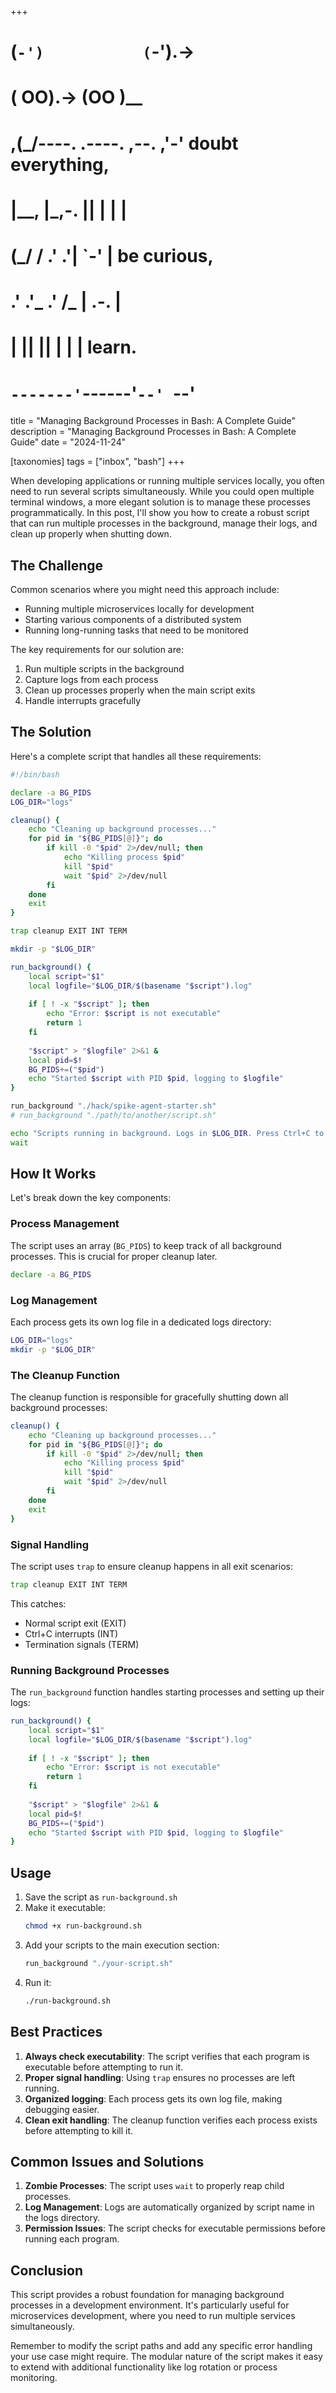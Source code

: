 +++
#   (`-')           (`-').->
#   ( OO).->        (OO )__
# ,(_/----. .----. ,--. ,'-' doubt everything,
# |__,    |\_,-.  ||  | |  |
#  (_/   /    .' .'|  `-'  | be curious,
#  .'  .'_  .'  /_ |  .-.  |
# |       ||      ||  | |  | learn.
# `-------'`------'`--' `--'

title = "Managing Background Processes in Bash: A Complete Guide"
description = "Managing Background Processes in Bash: A Complete Guide"
date = "2024-11-24"

[taxonomies]
tags = ["inbox", "bash"]
+++

When developing applications or running multiple services locally, you often need to run several scripts simultaneously. While you could open multiple terminal windows, a more elegant solution is to manage these processes programmatically. In this post, I'll show you how to create a robust script that can run multiple processes in the background, manage their logs, and clean up properly when shutting down.

## The Challenge

Common scenarios where you might need this approach include:
- Running multiple microservices locally for development
- Starting various components of a distributed system
- Running long-running tasks that need to be monitored

The key requirements for our solution are:
1. Run multiple scripts in the background
2. Capture logs from each process
3. Clean up processes properly when the main script exits
4. Handle interrupts gracefully

## The Solution

Here's a complete script that handles all these requirements:

```bash
#!/bin/bash

declare -a BG_PIDS
LOG_DIR="logs"

cleanup() {
    echo "Cleaning up background processes..."
    for pid in "${BG_PIDS[@]}"; do
        if kill -0 "$pid" 2>/dev/null; then
            echo "Killing process $pid"
            kill "$pid"
            wait "$pid" 2>/dev/null
        fi
    done
    exit
}

trap cleanup EXIT INT TERM

mkdir -p "$LOG_DIR"

run_background() {
    local script="$1"
    local logfile="$LOG_DIR/$(basename "$script").log"
    
    if [ ! -x "$script" ]; then
        echo "Error: $script is not executable"
        return 1
    fi
    
    "$script" > "$logfile" 2>&1 &
    local pid=$!
    BG_PIDS+=("$pid")
    echo "Started $script with PID $pid, logging to $logfile"
}

run_background "./hack/spike-agent-starter.sh"
# run_background "./path/to/another/script.sh"

echo "Scripts running in background. Logs in $LOG_DIR. Press Ctrl+C to stop all processes."
wait
```

## How It Works

Let's break down the key components:

### Process Management
The script uses an array (`BG_PIDS`) to keep track of all background processes. This is crucial for proper cleanup later.

```bash
declare -a BG_PIDS
```

### Log Management
Each process gets its own log file in a dedicated logs directory:

```bash
LOG_DIR="logs"
mkdir -p "$LOG_DIR"
```

### The Cleanup Function
The cleanup function is responsible for gracefully shutting down all background processes:

```bash
cleanup() {
    echo "Cleaning up background processes..."
    for pid in "${BG_PIDS[@]}"; do
        if kill -0 "$pid" 2>/dev/null; then
            echo "Killing process $pid"
            kill "$pid"
            wait "$pid" 2>/dev/null
        fi
    done
    exit
}
```

### Signal Handling
The script uses `trap` to ensure cleanup happens in all exit scenarios:

```bash
trap cleanup EXIT INT TERM
```

This catches:
- Normal script exit (EXIT)
- Ctrl+C interrupts (INT)
- Termination signals (TERM)

### Running Background Processes
The `run_background` function handles starting processes and setting up their logs:

```bash
run_background() {
    local script="$1"
    local logfile="$LOG_DIR/$(basename "$script").log"
    
    if [ ! -x "$script" ]; then
        echo "Error: $script is not executable"
        return 1
    fi
    
    "$script" > "$logfile" 2>&1 &
    local pid=$!
    BG_PIDS+=("$pid")
    echo "Started $script with PID $pid, logging to $logfile"
}
```

## Usage

1. Save the script as `run-background.sh`
2. Make it executable:
   ```bash
   chmod +x run-background.sh
   ```
3. Add your scripts to the main execution section:
   ```bash
   run_background "./your-script.sh"
   ```
4. Run it:
   ```bash
   ./run-background.sh
   ```

## Best Practices

1. **Always check executability**: The script verifies that each program is executable before attempting to run it.
2. **Proper signal handling**: Using `trap` ensures no processes are left running.
3. **Organized logging**: Each process gets its own log file, making debugging easier.
4. **Clean exit handling**: The cleanup function verifies each process exists before attempting to kill it.

## Common Issues and Solutions

1. **Zombie Processes**: The script uses `wait` to properly reap child processes.
2. **Log Management**: Logs are automatically organized by script name in the logs directory.
3. **Permission Issues**: The script checks for executable permissions before running each program.

## Conclusion

This script provides a robust foundation for managing background processes in a development environment. It's particularly useful for microservices development, where you need to run multiple services simultaneously.

Remember to modify the script paths and add any specific error handling your use case might require. The modular nature of the script makes it easy to extend with additional functionality like log rotation or process monitoring.
